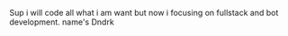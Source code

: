 Sup i will code all what i am want but now i focusing on fullstack and bot development. name's Dndrk
